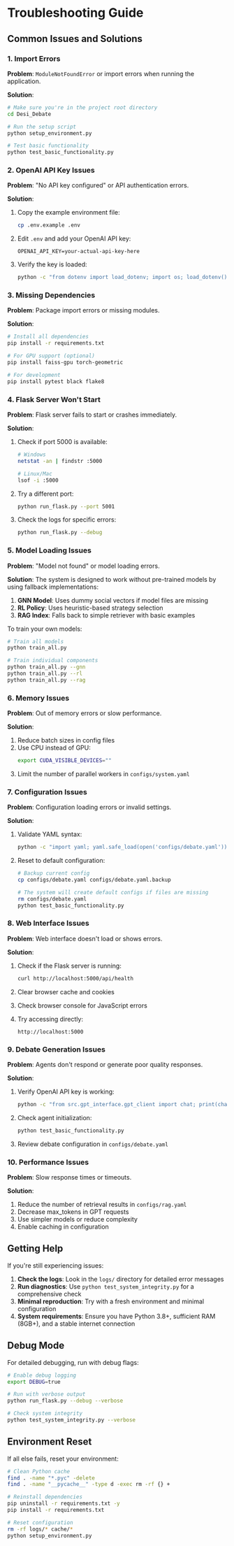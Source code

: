 # Troubleshooting Guide

## Common Issues and Solutions

### 1. Import Errors

**Problem**: `ModuleNotFoundError` or import errors when running the application.

**Solution**:
```bash
# Make sure you're in the project root directory
cd Desi_Debate

# Run the setup script
python setup_environment.py

# Test basic functionality
python test_basic_functionality.py
```

### 2. OpenAI API Key Issues

**Problem**: "No API key configured" or API authentication errors.

**Solution**:
1. Copy the example environment file:
   ```bash
   cp .env.example .env
   ```

2. Edit `.env` and add your OpenAI API key:
   ```
   OPENAI_API_KEY=your-actual-api-key-here
   ```

3. Verify the key is loaded:
   ```bash
   python -c "from dotenv import load_dotenv; import os; load_dotenv(); print('API Key:', os.getenv('OPENAI_API_KEY')[:10] + '...' if os.getenv('OPENAI_API_KEY') else 'Not found')"
   ```

### 3. Missing Dependencies

**Problem**: Package import errors or missing modules.

**Solution**:
```bash
# Install all dependencies
pip install -r requirements.txt

# For GPU support (optional)
pip install faiss-gpu torch-geometric

# For development
pip install pytest black flake8
```

### 4. Flask Server Won't Start

**Problem**: Flask server fails to start or crashes immediately.

**Solution**:
1. Check if port 5000 is available:
   ```bash
   # Windows
   netstat -an | findstr :5000
   
   # Linux/Mac
   lsof -i :5000
   ```

2. Try a different port:
   ```bash
   python run_flask.py --port 5001
   ```

3. Check the logs for specific errors:
   ```bash
   python run_flask.py --debug
   ```

### 5. Model Loading Issues

**Problem**: "Model not found" or model loading errors.

**Solution**:
The system is designed to work without pre-trained models by using fallback implementations:

1. **GNN Model**: Uses dummy social vectors if model files are missing
2. **RL Policy**: Uses heuristic-based strategy selection
3. **RAG Index**: Falls back to simple retriever with basic examples

To train your own models:
```bash
# Train all models
python train_all.py

# Train individual components
python train_all.py --gnn
python train_all.py --rl
python train_all.py --rag
```

### 6. Memory Issues

**Problem**: Out of memory errors or slow performance.

**Solution**:
1. Reduce batch sizes in config files
2. Use CPU instead of GPU:
   ```bash
   export CUDA_VISIBLE_DEVICES=""
   ```
3. Limit the number of parallel workers in `configs/system.yaml`

### 7. Configuration Issues

**Problem**: Configuration loading errors or invalid settings.

**Solution**:
1. Validate YAML syntax:
   ```bash
   python -c "import yaml; yaml.safe_load(open('configs/debate.yaml'))"
   ```

2. Reset to default configuration:
   ```bash
   # Backup current config
   cp configs/debate.yaml configs/debate.yaml.backup
   
   # The system will create default configs if files are missing
   rm configs/debate.yaml
   python test_basic_functionality.py
   ```

### 8. Web Interface Issues

**Problem**: Web interface doesn't load or shows errors.

**Solution**:
1. Check if the Flask server is running:
   ```bash
   curl http://localhost:5000/api/health
   ```

2. Clear browser cache and cookies

3. Check browser console for JavaScript errors

4. Try accessing directly:
   ```
   http://localhost:5000
   ```

### 9. Debate Generation Issues

**Problem**: Agents don't respond or generate poor quality responses.

**Solution**:
1. Verify OpenAI API key is working:
   ```bash
   python -c "from src.gpt_interface.gpt_client import chat; print(chat('Hello'))"
   ```

2. Check agent initialization:
   ```bash
   python test_basic_functionality.py
   ```

3. Review debate configuration in `configs/debate.yaml`

### 10. Performance Issues

**Problem**: Slow response times or timeouts.

**Solution**:
1. Reduce the number of retrieval results in `configs/rag.yaml`
2. Decrease max_tokens in GPT requests
3. Use simpler models or reduce complexity
4. Enable caching in configuration

## Getting Help

If you're still experiencing issues:

1. **Check the logs**: Look in the `logs/` directory for detailed error messages
2. **Run diagnostics**: Use `python test_system_integrity.py` for a comprehensive check
3. **Minimal reproduction**: Try with a fresh environment and minimal configuration
4. **System requirements**: Ensure you have Python 3.8+, sufficient RAM (8GB+), and a stable internet connection

## Debug Mode

For detailed debugging, run with debug flags:

```bash
# Enable debug logging
export DEBUG=true

# Run with verbose output
python run_flask.py --debug --verbose

# Check system integrity
python test_system_integrity.py --verbose
```

## Environment Reset

If all else fails, reset your environment:

```bash
# Clean Python cache
find . -name "*.pyc" -delete
find . -name "__pycache__" -type d -exec rm -rf {} +

# Reinstall dependencies
pip uninstall -r requirements.txt -y
pip install -r requirements.txt

# Reset configuration
rm -rf logs/* cache/*
python setup_environment.py
```
